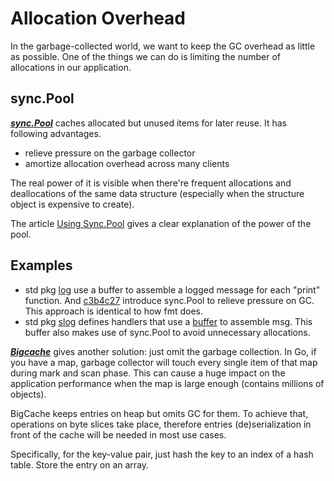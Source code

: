 Allocation Overhead
===================

In the garbage-collected world, we want to
keep the GC overhead as little as possible.
One of the things we can do is limiting
the number of allocations in our application.

sync.Pool
---------

***[sync.Pool][sync.Pool]***
caches allocated but unused items for later reuse.
It has following advantages.

* relieve pressure on the garbage collector
* amortize allocation overhead across many clients

The real power of it is visible when there're
frequent allocations and deallocations of
the same data structure
(especially when the structure object is expensive to create).

The article [Using Sync.Pool][Using Sync.Pool] gives
a clear explanation of the power of the pool.

Examples
---

* std pkg [log][log] use a buffer to assemble
a logged message for each "print" function. And 
[c3b4c27][log c3b4c27] introduce sync.Pool to
relieve pressure on GC.
This approach is identical to how fmt does.
* std pkg [slog][slog] defines handlers that use
a [buffer][slog buffer] to assemble msg.
This buffer also makes use of sync.Pool to avoid
unnecessary allocations.

***[Bigcache][Bigcache]*** gives another solution:
just omit the garbage collection.
In Go, if you have a map, garbage collector will
touch every single item of that map during mark and scan phase.
This can cause a huge impact on the application performance
when the map is large enough (contains millions of objects).

BigCache keeps entries on heap but omits GC for them.
To achieve that, operations on byte slices take place,
therefore entries (de)serialization in front of the cache
will be needed in most use cases.

Specifically, for the key-value pair, just hash the key to
an index of a hash table. Store the entry on an array.

[sync.Pool]: https://pkg.go.dev/sync#Pool
[Using Sync.Pool]: https://developer20.com/using-sync-pool/
[Bigcache]: https://github.com/allegro/bigcache
[log c3b4c27]: https://cs.opensource.google/go/go/+/c3b4c27fd31b51226274a0c038e9c10a65f11657
[log]: https://pkg.go.dev/log
[slog]: https://pkg.go.dev/log/slog
[slog buffer]: https://pkg.go.dev/log/slog/internal/buffer

